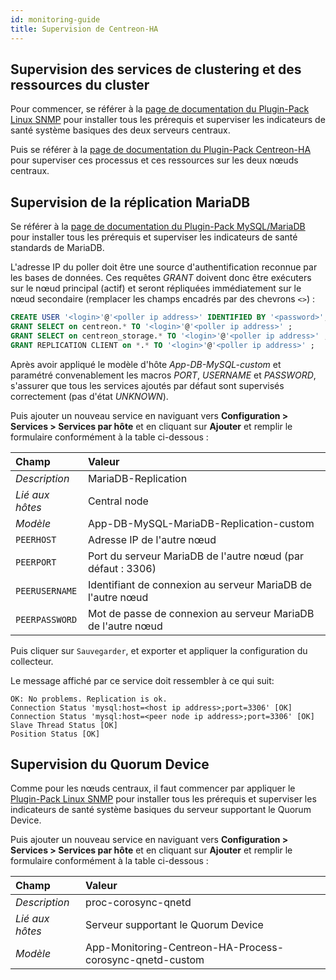 ```yaml
---
id: monitoring-guide
title: Supervision de Centreon-HA
---
```


## Supervision des services de clustering et des ressources du cluster

Pour commencer, se référer à la [page de documentation du Plugin-Pack Linux SNMP](/pp/integrations/plugin-packs/procedures/operatingsystems-linux-snmp) pour installer tous les prérequis et superviser les indicateurs de santé système basiques des deux serveurs centraux.

Puis se référer à la [page de documentation du Plugin-Pack Centreon-HA](/pp/integrations/plugin-packs/procedures/applications-monitoring-centreon-ha) pour superviser ces processus et ces ressources sur les deux nœuds centraux.

## Supervision de la réplication MariaDB

Se référer à la [page de documentation du Plugin-Pack MySQL/MariaDB](/pp/integrations/plugin-packs/procedures/applications-databases-mysql) pour installer tous les prérequis et superviser les indicateurs de santé standards de MariaDB.

L'adresse IP du poller doit être une source d'authentification reconnue par les bases de données. Ces requêtes *GRANT* doivent donc être exécuters sur le nœud principal (actif) et seront répliquées immédiatement sur le nœud secondaire (remplacer les champs encadrés par des chevrons `<>`) :

```sql
CREATE USER '<login>'@'<poller ip address>' IDENTIFIED BY '<password>';
GRANT SELECT on centreon.* TO '<login>'@'<poller ip address>' ;
GRANT SELECT on centreon_storage.* TO '<login>'@'<poller ip address>' ;
GRANT REPLICATION CLIENT on *.* TO '<login>'@'<poller ip address>' ;
```

Après avoir appliqué le modèle d'hôte *App-DB-MySQL-custom* et paramétré convenablement les macros *PORT*, *USERNAME* et *PASSWORD*, s'assurer que tous les services ajoutés par défaut sont supervisés correctement (pas d'état *UNKNOWN*).

Puis ajouter un nouveau service en naviguant vers **Configuration > Services > Services par hôte** et en cliquant sur **Ajouter** et remplir le formulaire conformément à la table ci-dessous :

| Champ           | Valeur                                                       |
|:----------------|:-------------------------------------------------------------|
| *Description*   | MariaDB-Replication                                          |
| *Lié aux hôtes* | Central node                                                 |
| *Modèle*        | App-DB-MySQL-MariaDB-Replication-custom                      |
| `PEERHOST`      | Adresse IP de l'autre nœud                                   |
| `PEERPORT`      | Port du serveur MariaDB de l'autre nœud (par défaut : 3306)  |
| `PEERUSERNAME`  | Identifiant de connexion au serveur MariaDB de l'autre nœud  |
| `PEERPASSWORD`  | Mot de passe de connexion au serveur MariaDB de l'autre nœud |

Puis cliquer sur `Sauvegarder`, et exporter et appliquer la configuration du collecteur.

Le message affiché par ce service doit ressembler à ce qui suit:

```text
OK: No problems. Replication is ok.
Connection Status 'mysql:host=<host ip address>;port=3306' [OK]
Connection Status 'mysql:host=<peer node ip address>;port=3306' [OK]
Slave Thread Status [OK]
Position Status [OK]
```

## Supervision du Quorum Device

Comme pour les nœuds centraux, il faut commencer par appliquer le [Plugin-Pack Linux SNMP](/pp/integrations/plugin-packs/procedures/operatingsystems-linux-snmp) pour installer tous les prérequis et superviser les indicateurs de santé système basiques du serveur supportant le Quorum Device.

Puis ajouter un nouveau service en naviguant vers **Configuration > Services > Services par hôte** et en cliquant sur **Ajouter** et remplir le formulaire conformément à la table ci-dessous :

| Champ           | Valeur                                                   |
|:----------------|:---------------------------------------------------------|
| *Description*   | proc-corosync-qnetd                                      |
| *Lié aux hôtes* | Serveur supportant le Quorum Device                      |
| *Modèle*        | App-Monitoring-Centreon-HA-Process-corosync-qnetd-custom |





